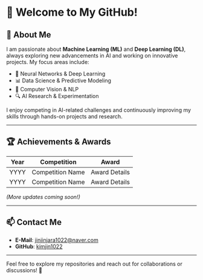 # 👋 Welcome to My GitHub!

## 🚀 About Me
I am passionate about **Machine Learning (ML)** and **Deep Learning (DL)**, always exploring new advancements in AI and working on innovative projects. My focus areas include:
- 🧠 Neural Networks & Deep Learning
- 📊 Data Science & Predictive Modeling
- 🤖 Computer Vision & NLP
- 🔍 AI Research & Experimentation

I enjoy competing in AI-related challenges and continuously improving my skills through hands-on projects and research.

---

## 🏆 Achievements & Awards
| Year | Competition | Award |
|------|------------|--------|
| YYYY | Competition Name | Award Details |
| YYYY | Competition Name | Award Details |

*(More updates coming soon!)*


---

## 📫 Contact Me
- **E-Mail**: [jinjinjara1022@naver.com](mailto:jinjinjara1022@naver.com)  
- **GitHub**: [kimjin1022](https://github.com/kimjin1022)  

---

Feel free to explore my repositories and reach out for collaborations or discussions! 🚀
